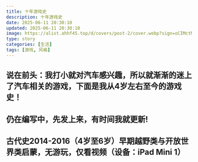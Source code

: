 ```yaml
---
title: 十年游戏史
description: 十年游戏史
date: 2025-06-11 20:30:10
updated: 2025-06-11 20:30:10
image: https://alist.ahhf45.top/d/covers/post-2/cover.webp?sign=oCIMctMIn6kPCnv8fufF-DDf96QNUqTW21Rf8qvP-W4=:0
type: story
categories: [生活]
tags: [游戏, 风格]
---
```


## 说在前头：我打小就对汽车感兴趣，所以就渐渐的迷上了汽车相关的游戏，下面是我从4岁左右至今的游戏史！

## 仍在编写中，先发上来，有时间我就更新!

## 古代史2014-2016（4岁至6岁）早期越野类与开放世界类启蒙，无游玩，仅看视频（设备：iPad Mini 1）
